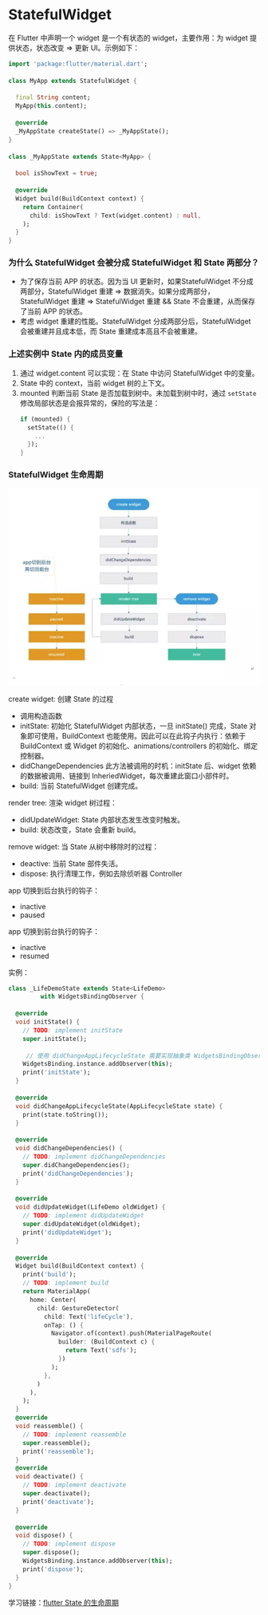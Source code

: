 # StatefulWidget

在 Flutter 中声明一个 widget 是一个有状态的 widget，主要作用：为 widget 提供状态，状态改变 => 更新 UI。示例如下：

``` dart
import 'package:flutter/material.dart';

class MyApp extends StatefulWidget {

  final String content;
  MyApp(this.content);

  @override
  _MyAppState createState() => _MyAppState();
}

class _MyAppState extends State<MyApp> {

  bool isShowText = true;

  @override
  Widget build(BuildContext context) {
    return Container(
      child: isShowText ? Text(widget.content) : null,
    );
  }
}
```

### 为什么 StatefulWidget 会被分成 StatefulWidget 和 State 两部分？

- 为了保存当前 APP 的状态。因为当 UI 更新时，如果StatefulWidget 不分成两部分，StatefulWidget 重建 => 数据消失。如果分成两部分，StatefulWidget 重建 => StatefulWidget 重建 && State 不会重建，从而保存了当前 APP 的状态。
- 考虑 widget 重建的性能。StatefulWidget 分成两部分后，StatefulWidget 会被重建并且成本低，而 State 重建成本高且不会被重建。

### 上述实例中 State 内的成员变量

1. 通过 widget.content 可以实现：在 State 中访问 StatefulWidget 中的变量。
2. State 中的 context，当前 widget 树的上下文。
3. mounted 判断当前 State 是否加载到树中。未加载到树中时，通过 `setState` 修改局部状态是会报异常的，保险的写法是：
    ``` dart
    if (mounted) {
      setState(() {
        ...
      });
    }
    ```

### StatefulWidget 生命周期

![](img/生命周期.jpg)

create widget: 创建 State 的过程
- 调用构造函数
- initState: 初始化 StatefulWidget 内部状态，一旦 initState() 完成，State 对象即可使用，BuildContext 也能使用。因此可以在此钩子内执行：依赖于 BuildContext 或 Widget 的初始化、animations/controllers 的初始化、绑定控制器。
- didChangeDependencies 此方法被调用的时机：initState 后、widget 依赖的数据被调用、链接到 InheriedWidget，每次重建此窗口小部件时。
- build: 当前 StatefulWidget 创建完成。

render tree: 渲染 widget 树过程：
- didUpdateWidget: State 内部状态发生改变时触发。
- build: 状态改变，State 会重新 build。

remove widget: 当 State 从树中移除时的过程：
- deactive: 当前 State 部件失活。
- dispose: 执行清理工作，例如去除侦听器 Controller

app 切换到后台执行的钩子：
- inactive
- paused

app 切换到前台执行的钩子：
- inactive
- resumed

实例：

``` dart
class _LifeDemoState extends State<LifeDemo>
         with WidgetsBindingObserver {

  @override
  void initState() {
    // TODO: implement initState
    super.initState();

     // 使用 didChangeAppLifecycleState 需要实现抽象类 WidgetsBindingObserver
    WidgetsBinding.instance.addObserver(this);
    print('initState');
  }

  @override
  void didChangeAppLifecycleState(AppLifecycleState state) {
    print(state.toString());
  }

  @override
  void didChangeDependencies() {
    // TODO: implement didChangeDependencies
    super.didChangeDependencies();
    print('didChangeDependencies');
  }

  @override
  void didUpdateWidget(LifeDemo oldWidget) {
    // TODO: implement didUpdateWidget
    super.didUpdateWidget(oldWidget);
    print('didUpdateWidget');
  }

  @override
  Widget build(BuildContext context) {
    print('build');
    // TODO: implement build
    return MaterialApp(
      home: Center(
        child: GestureDetector(
          child: Text('lifeCycle'),
          onTap: () {
            Navigator.of(context).push(MaterialPageRoute(
              builder: (BuildContext c) {
                return Text('sdfs');
              })
            );
          },
        )
      ),
    );
  }
  @override
  void reassemble() {
    // TODO: implement reassemble
    super.reassemble();
    print('reassemble');
  }
  @override
  void deactivate() {
    // TODO: implement deactivate
    super.deactivate();
    print('deactivate');
  }
  
  @override
  void dispose() {
    // TODO: implement dispose
    super.dispose();
    WidgetsBinding.instance.addObserver(this);
    print('dispose');
  }
}
```

学习链接：[flutter State 的生命周期](https://www.jianshu.com/p/f39cf2f7ad78)
